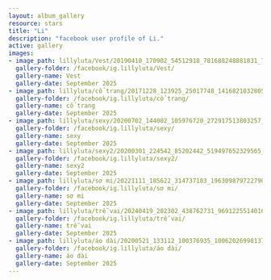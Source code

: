 ```yaml
---
layout: album_gallery
resource: stars
title: "Li"
description: "facebook user profile of Li."
active: gallery
images:
- image_path: lillyluta/Vest/20190410_170902_54512918_781688248881831_7963144716886835748_n.jpg
  gallery-folder: /facebook/ig.lillyluta/Vest/
  gallery-name: Vest
  gallery-date: September 2025
- image_path: lillyluta/cổ trang/20171228_123925_25017748_141682103280525_4776523972734877696_n.jpg
  gallery-folder: /facebook/ig.lillyluta/cổ trang/
  gallery-name: cổ trang
  gallery-date: September 2025
- image_path: lillyluta/sexy/20200702_144002_105976720_272917513803257_7918176537331292657_n.jpg
  gallery-folder: /facebook/ig.lillyluta/sexy/
  gallery-name: sexy
  gallery-date: September 2025
- image_path: lillyluta/sexy2/20200301_224542_85202442_519497652329565_5111997795934892975_n.jpg
  gallery-folder: /facebook/ig.lillyluta/sexy2/
  gallery-name: sexy2
  gallery-date: September 2025
- image_path: lillyluta/sơ mi/20221111_185622_314737103_1963098797227901_4575180734848059616_n.jpg
  gallery-folder: /facebook/ig.lillyluta/sơ mi/
  gallery-name: sơ mi
  gallery-date: September 2025
- image_path: lillyluta/trễ vai/20240419_202302_438762731_969122551401622_8464110417445307106_n.jpg
  gallery-folder: /facebook/ig.lillyluta/trễ vai/
  gallery-name: trễ vai
  gallery-date: September 2025
- image_path: lillyluta/áo dài/20200521_133112_100376935_1006202699813762_2422000937692752835_n.jpg
  gallery-folder: /facebook/ig.lillyluta/áo dài/
  gallery-name: áo dài
  gallery-date: September 2025
---
```

